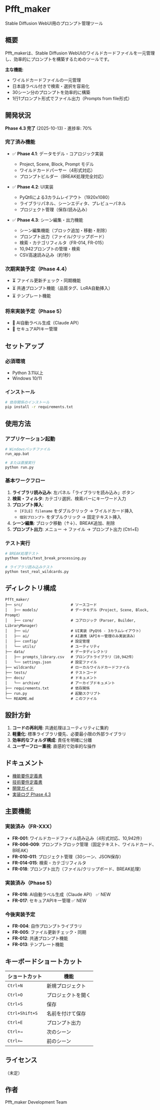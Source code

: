 # Pfft_maker

Stable Diffusion WebUI用のプロンプト管理ツール

## 概要

Pfft_makerは、Stable Diffusion WebUIのワイルドカードファイルを一元管理し、効率的にプロンプトを構築するためのツールです。

**主な機能**:
- ワイルドカードファイルの一元管理
- 日本語ラベル付きで検索・選択を容易化
- 30シーン分のプロンプトを効率的に構築
- 1行1プロンプト形式でファイル出力（Prompts from file形式）

## 開発状況

**Phase 4.3 完了** (2025-10-13) - 進捗率: 70%

### 完了済み機能
- ✅ **Phase 4.1**: データモデル・コアロジック実装
  - Project, Scene, Block, Prompt モデル
  - ワイルドカードパーサー（4形式対応）
  - プロンプトビルダー（BREAK処理完全対応）

- ✅ **Phase 4.2**: UI実装
  - PyQt6による3カラムレイアウト（1920x1080）
  - ライブラリパネル、シーンエディタ、プレビューパネル
  - プロジェクト管理（保存/読み込み）

- ✅ **Phase 4.3**: シーン編集・出力機能
  - シーン編集機能（ブロック追加・移動・削除）
  - プロンプト出力（ファイル/クリップボード）
  - 検索・カテゴリフィルタ（FR-014, FR-015）
  - 10,942プロンプトの管理・検索
  - CSV高速読み込み（約1秒）

### 次期実装予定（Phase 4.4）
- ⏳ ファイル更新チェック・同期機能
- ⏳ 共通プロンプト機能（品質タグ、LoRA自動挿入）
- ⏳ テンプレート機能

### 将来実装予定（Phase 5）
- 📅 AI自動ラベル生成（Claude API）
- 📅 セキュアAPIキー管理

## セットアップ

### 必須環境
- Python 3.11以上
- Windows 10/11

### インストール

```bash
# 依存関係のインストール
pip install -r requirements.txt
```

## 使用方法

### アプリケーション起動

```bash
# Windowsバッチファイル
run_app.bat

# または直接実行
python run.py
```

### 基本ワークフロー

1. **ライブラリ読み込み**: 左パネル「ライブラリを読み込み」ボタン
2. **検索・フィルタ**: カテゴリ選択、検索バーにキーワード入力
3. **プロンプト挿入**:
   - `[FILE] filename` をダブルクリック → ワイルドカード挿入
   - `個別プロンプト` をダブルクリック → 固定テキスト挿入
4. **シーン編集**: ブロック移動（↑↓）、BREAK追加、削除
5. **プロンプト出力**: メニュー → ファイル → プロンプト出力 (Ctrl+E)

### テスト実行

```bash
# BREAK処理テスト
python tests/test_break_processing.py

# ライブラリ読み込みテスト
python test_real_wildcards.py
```

## ディレクトリ構成

```
Pfft_maker/
├── src/                      # ソースコード
│   ├── models/               # データモデル（Project, Scene, Block, Prompt）
│   ├── core/                 # コアロジック（Parser, Builder, LibraryManager）
│   ├── ui/                   # UI実装（PyQt6 - 3カラムレイアウト）
│   ├── ai/                   # AI連携（APIキー管理のみ実装済み）
│   ├── config/               # 設定管理
│   └── utils/                # ユーティリティ
├── data/                     # データディレクトリ
│   ├── prompts_library.csv   # プロンプトライブラリ（10,942件）
│   └── settings.json         # 設定ファイル
├── wildcards/                # ローカルワイルドカードファイル
├── tests/                    # テストコード
├── docs/                     # ドキュメント
│   └── archive/              # アーカイブドキュメント
├── requirements.txt          # 依存関係
├── run.py                    # 起動スクリプト
└── README.md                 # このファイル
```

## 設計方針

1. **コードの再利用**: 共通処理はユーティリティに集約
2. **軽量化**: 標準ライブラリ優先、必要最小限の外部ライブラリ
3. **効率的なフォルダ構成**: 責任を明確に分離
4. **ユーザーフロー重視**: 直感的で効率的な操作

## ドキュメント

- [機能要件定義書](requirements.md)
- [技術要件定義書](technical_requirements.md)
- [開発ガイド](docs/archive/CLAUDE.md)
- [実装ログ Phase 4.3](IMPLEMENTATION_LOG_PHASE4.3.md)

## 主要機能

### 実装済み（FR-XXX）
- **FR-001**: ワイルドカードファイル読み込み（4形式対応、10,942件）
- **FR-006-009**: プロンプトブロック管理（固定テキスト、ワイルドカード、BREAK）
- **FR-010-011**: プロジェクト管理（30シーン、JSON保存）
- **FR-014-015**: 検索・カテゴリフィルタ
- **FR-018**: プロンプト出力（ファイル/クリップボード、BREAK処理）

### 実装済み（Phase 5）
- **FR-016**: AI自動ラベル生成（Claude API） ✅ NEW
- **FR-017**: セキュアAPIキー管理 ✅ NEW

### 今後実装予定
- **FR-004**: 自作プロンプトライブラリ
- **FR-005**: ファイル更新チェック・同期
- **FR-012**: 共通プロンプト機能
- **FR-013**: テンプレート機能

## キーボードショートカット

| ショートカット | 機能 |
|--------------|------|
| `Ctrl+N` | 新規プロジェクト |
| `Ctrl+O` | プロジェクトを開く |
| `Ctrl+S` | 保存 |
| `Ctrl+Shift+S` | 名前を付けて保存 |
| `Ctrl+E` | プロンプト出力 |
| `Ctrl+→` | 次のシーン |
| `Ctrl+←` | 前のシーン |

## ライセンス

（未定）

## 作者

Pfft_maker Development Team
